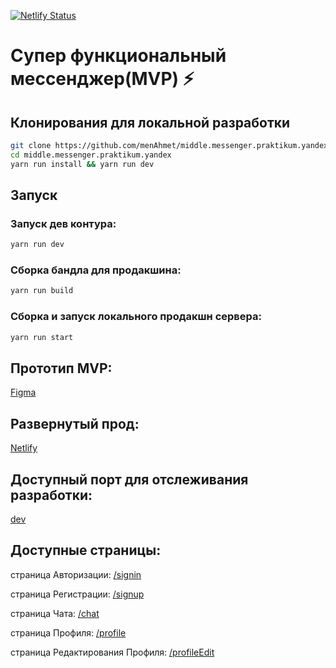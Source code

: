 
[![Netlify Status](https://api.netlify.com/api/v1/badges/8bbe4dd7-96d8-4b88-a18e-4be045b460e3/deploy-status)](https://app.netlify.com/sites/awesome-messenger/deploys)

# Супер функциональный мессенджер(MVP) ⚡️

## Клонирования для локальной разработки

```bash
git clone https://github.com/menAhmet/middle.messenger.praktikum.yandex.git
cd middle.messenger.praktikum.yandex
yarn run install && yarn run dev
```

## Запуск

### Запуск дев контура:

```bash
yarn run dev
```

### Сборка бандла для продакшина:

```bash
yarn run build
```

### Сборка и запуск локального продакшн сервера:

```bash
yarn run start
```

## Прототип MVP:

[Figma](https://www.figma.com/file/QRgtIj6rivLA3LtRC48M1C/praktikum?type=design&node-id=0%3A1&mode=design&t=4IMmBAXBC0Naj1Ew-1)

## Развернутый прод:

[Netlify](https://awesome-messenger.netlify.app)

## Доступный порт для отслеживания разработки:

[dev](http://localhost:3000/)

## Доступные страницы:

страница Авторизации: [/signin](http://localhost:3000/src/pages/signIn/signIn.html)

страница Регистрации: [/signup](http://localhost:3000/src/pages/signUp/signUp.html)

страница Чата: [/chat](http://localhost:3000/src/pages/chat/chat.html)

страница Профиля: [/profile](http://localhost:3000/src/pages/profile/profile.html)

страница Редактирования Профиля: [/profileEdit](http://localhost:3000/src/pages/profile/profileEdit.html)